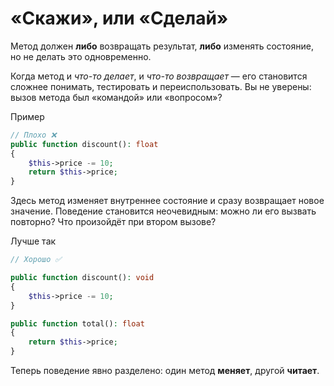# «Cкажи», или «Cделай»

Метод должен **либо** возвращать результат, **либо** изменять состояние, но не делать это одновременно.

Когда метод и *что-то делает*, и *что-то возвращает* — его становится сложнее понимать, тестировать и переиспользовать.
Вы не уверены: вызов метода был «командой» или «вопросом»?

Пример

```php
// Плохо ❌
public function discount(): float
{
    $this->price -= 10;
    return $this->price;
}
```

Здесь метод изменяет внутреннее состояние и сразу возвращает новое значение.
Поведение становится неочевидным: можно ли его вызвать повторно? Что произойдёт при втором вызове?

Лучше так

```php
// Хорошо ✅

public function discount(): void
{
    $this->price -= 10;
}

public function total(): float
{
    return $this->price;
}
```

Теперь поведение явно разделено: один метод **меняет**, другой **читает**.
